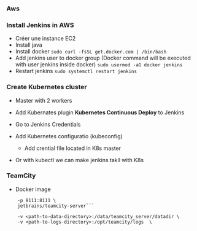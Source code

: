 ### Aws 
### Install Jenkins in AWS 
* Créer une instance EC2
* Install java 
* Install docker 
    ```sudo curl -fsSL get.docker.com | /bin/bash```
* Add jenkins user to docker group (Docker command will be executed with user jenkins inside docker)
    ```sudo usermod -aG docker jenkins```
* Restart jenkins 
    ```sudo systemctl restart jenkins```

### Create Kubernetes cluster 
* Master with 2 workers 

* Add Kubernates plugin **Kubernetes Continuous Deploy** to Jenkins 
* Go to Jenkins Credentials 
* Add Kubernetes configuratio (kubeconfig)
    * Add crential file located in K8s master 
* Or with kubectl we can make jenkins takll with K8s


### TeamCity 
* Docker image 

```docker run -it --name teamcity-server-instance  \
    -p 8111:8111 \
    jetbrains/teamcity-server```

    -v <path-to-data-directory>:/data/teamcity_server/datadir \
    -v <path-to-logs-directory>:/opt/teamcity/logs  \